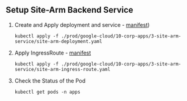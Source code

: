 ## Setup Site-Arm Backend Service
 
1. Create and Apply deployment and service - [manifest](./site-arm-deployment.yaml))
   ```
   kubectl apply -f ./prod/google-cloud/10-corp-apps/3-site-arm-service/site-arm-deployment.yaml
   ```

2. Apply IngressRoute - [manifest](./site-arm-ingress-route.yaml)
   ```
   kubectl apply -f ./prod/google-cloud/10-corp-apps/3-site-arm-service/site-arm-ingress-route.yaml
   ```

3. Check the Status of the Pod
   ```
   kubectl get pods -n apps
   ```
